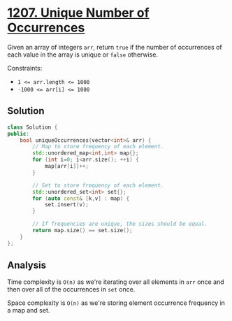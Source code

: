# [1207. Unique Number of Occurrences](https://leetcode.com/problems/unique-number-of-occurrences)

Given an array of integers `arr`, return `true` if the number of occurrences of
each value in the array is unique or `false` otherwise.

Constraints:

* `1 <= arr.length <= 1000`
* `-1000 <= arr[i] <= 1000`

## Solution

```c++
class Solution {
public:
    bool uniqueOccurrences(vector<int>& arr) {
        // Map to store frequency of each element.
        std::unordered_map<int,int> map{};
        for (int i=0; i<arr.size(); ++i) {
            map[arr[i]]++;
        }

        // Set to store frequency of each element.
        std::unordered_set<int> set{};
        for (auto const& [k,v] : map) {
            set.insert(v);
        }

        // If frequencies are unique, the sizes should be equal.
        return map.size() == set.size();
    }
};
```

## Analysis

Time complexity is `O(n)` as we're iterating over all elements in `arr` once and
then over all of the occurrences in `set` once.

Space complexity is `O(n)` as we're storing element occurrence frequency in a
map and set.
